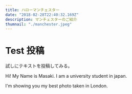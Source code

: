 ```yaml
---
title: ハローマンチェスター
date: "2018-02-28T22:40:32.169Z"
description: マンチェスターのご紹介
thumnail: "./manchester.jpeg"
---
```


# Test 投稿
試しにテキストを投稿してみる。

Hi! My Name is Masaki. I am a university student in japan.

I'm showing you my best photo taken in London.

